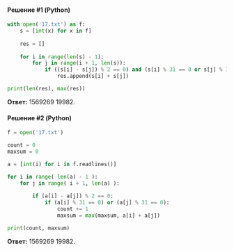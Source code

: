 #### Решение #1 (Python)
```python
with open('17.txt') as f:
	s = [int(x) for x in f]
	
	res = []
	
	for i in range(len(s) - 1):
		for j in range(i + 1, len(s)):
			if ((s[i] - s[j]) % 2 == 0) and (s[i] % 31 == 0 or s[j] % 31 == 0):
				res.append(s[i] + s[j])

print(len(res), max(res))
```

**Ответ:** 1569269 19982.

#### Решение #2 (Python)
```python
f = open('17.txt')

count = 0
maxsum = 0

a = [int(i) for i in f.readlines()]

for i in range( len(a) - 1 ):
	for j in range( i + 1, len(a) ):
	
		if (a[i] - a[j]) % 2 == 0:
			if (a[i] % 31 == 0) or (a[j] % 31 == 0):
				count += 1
				maxsum = max(maxsum, a[i] + a[j])

print(count, maxsum)
```

**Ответ:** 1569269 19982.
